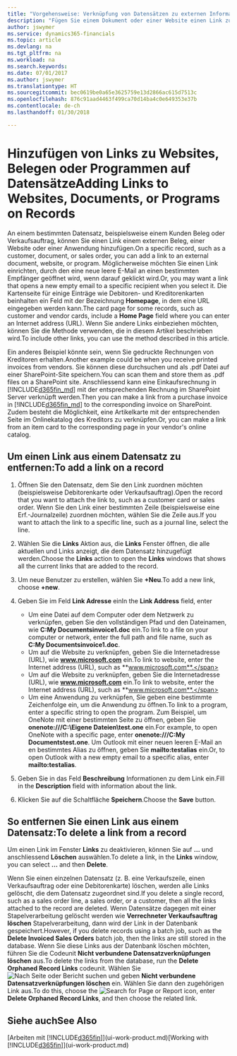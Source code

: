 ```yaml
---
title: "Vorgehensweise: Verknüpfung von Datensätzen zu externen Informationen oder Programmen | Microsoft Docs"
description: "Fügen Sie einem Dokument oder einer Website einen Link zu einem bestimmten Datensatz hinzu, beispielsweise zu einer Kundenkarte oder einem Dokument."
author: jswymer
ms.service: dynamics365-financials
ms.topic: article
ms.devlang: na
ms.tgt_pltfrm: na
ms.workload: na
ms.search.keywords: 
ms.date: 07/01/2017
ms.author: jswymer
ms.translationtype: HT
ms.sourcegitcommit: bec0619be0a65e3625759e13d2866ac615d7513c
ms.openlocfilehash: 876c91aad4463f499ca70d14ba4c0e649353e37b
ms.contentlocale: de-ch
ms.lasthandoff: 01/30/2018

---
```

# <a name="adding-links-to-websites-documents-or-programs-on-records"></a><span data-ttu-id="3f1ff-103">Hinzufügen von Links zu Websites, Belegen oder Programmen auf Datensätze</span><span class="sxs-lookup"><span data-stu-id="3f1ff-103">Adding Links to Websites, Documents, or Programs on Records</span></span>
<span data-ttu-id="3f1ff-104">An einem bestimmten Datensatz, beispielsweise einem Kunden Beleg oder Verkaufsauftrag, können Sie einen Link einem externen Beleg, einer Website oder einer Anwendung hinzufügen.</span><span class="sxs-lookup"><span data-stu-id="3f1ff-104">On a specific record, such as a customer, document, or sales order, you can add a link to an external document, website, or program.</span></span> <span data-ttu-id="3f1ff-105">Möglicherweise möchten Sie einen Link einrichten, durch den eine neue leere E-Mail an einen bestimmten Empfänger geöffnet wird, wenn darauf geklickt wird.</span><span class="sxs-lookup"><span data-stu-id="3f1ff-105">Or, you may want a link that opens a new empty email to a specific recipient when you select it.</span></span> <span data-ttu-id="3f1ff-106">Die Kartenseite für einige Einträge wie Debitoren- und Kreditorenkarten beinhalten ein Feld mit der Bezeichnung **Homepage**, in dem eine URL eingegeben werden kann.</span><span class="sxs-lookup"><span data-stu-id="3f1ff-106">The card page for some records, such as customer and vendor cards, include a **Home Page** field where you can enter an Internet address (URL).</span></span> <span data-ttu-id="3f1ff-107">Wenn Sie andere Links einbeziehen möchten, können Sie die Methode verwenden, die in diesem Artikel beschrieben wird.</span><span class="sxs-lookup"><span data-stu-id="3f1ff-107">To include other links, you can use the method described in this article.</span></span>

<span data-ttu-id="3f1ff-108">Ein anderes Beispiel könnte sein, wenn Sie gedruckte Rechnungen von Kreditoren erhalten.</span><span class="sxs-lookup"><span data-stu-id="3f1ff-108">Another example could be when you receive printed invoices from vendors.</span></span> <span data-ttu-id="3f1ff-109">Sie können diese durchsuchen und als .pdf Datei auf einer SharePoint-Site speichern.</span><span class="sxs-lookup"><span data-stu-id="3f1ff-109">You can scan them and store them as .pdf files on a SharePoint site.</span></span> <span data-ttu-id="3f1ff-110">Anschliessend kann eine Einkaufsrechnung in  [!INCLUDE[d365fin_md](includes/d365fin_md.md)] mit der entsprechenden Rechnung im SharePoint Server verknüpft werden.</span><span class="sxs-lookup"><span data-stu-id="3f1ff-110">Then you can make a link from a purchase invoice in [!INCLUDE[d365fin_md](includes/d365fin_md.md)] to the corresponding invoice on  SharePoint.</span></span> <span data-ttu-id="3f1ff-111">Zudem besteht die Möglichkeit, eine Artikelkarte mit der entsprechenden Seite im Onlinekatalog des Kreditors zu verknüpfen.</span><span class="sxs-lookup"><span data-stu-id="3f1ff-111">Or, you can make a link from an item card to the corresponding page in your vendor's online catalog.</span></span>

## <a name="to-add-a-link-on-a-record"></a><span data-ttu-id="3f1ff-112">Um einen Link aus einem Datensatz zu entfernen:</span><span class="sxs-lookup"><span data-stu-id="3f1ff-112">To add a link on a record</span></span>   

1.  <span data-ttu-id="3f1ff-113">Öffnen Sie den Datensatz, dem Sie den Link zuordnen möchten (beispielsweise Debitorenkarte oder Verkaufsauftrag).</span><span class="sxs-lookup"><span data-stu-id="3f1ff-113">Open the record that you want to attach the link to, such as a customer card or sales order.</span></span> <span data-ttu-id="3f1ff-114">Wenn Sie den Link einer bestimmten Zeile (beispielsweise eine Erf.-Journalzeile) zuordnen möchten, wählen Sie die Zeile aus.</span><span class="sxs-lookup"><span data-stu-id="3f1ff-114">If you want to attach the link to a specific line, such as a journal line, select the line.</span></span>  

2.  <span data-ttu-id="3f1ff-115">Wählen Sie die **Links** Aktion aus, die **Links** Fenster öffnen, die alle aktuellen und Links anzeigt, die dem Datensatz hinzugefügt werden.</span><span class="sxs-lookup"><span data-stu-id="3f1ff-115">Choose the **Links** action to open the **Links** windows that shows all the current links that are added to the record.</span></span>

3. <span data-ttu-id="3f1ff-116">Um neue Benutzer zu erstellen, wählen Sie **+Neu**.</span><span class="sxs-lookup"><span data-stu-id="3f1ff-116">To add a new link, choose **+new**.</span></span>

4.  <span data-ttu-id="3f1ff-117">Geben Sie im Feld **Link Adresse** ein</span><span class="sxs-lookup"><span data-stu-id="3f1ff-117">In the **Link Address** field, enter</span></span>

    -   <span data-ttu-id="3f1ff-118">Um eine Datei auf dem Computer oder dem Netzwerk zu verknüpfen, geben Sie den vollständigen Pfad und den Dateinamen, wie **C:My Documentsinvoice1.doc** ein.</span><span class="sxs-lookup"><span data-stu-id="3f1ff-118">To link to a file on your computer or network, enter the full path and file name, such as  **C:My Documentsinvoice1.doc**.</span></span>
    -   <span data-ttu-id="3f1ff-119">Um auf die Website zu verknüpfen, geben Sie die Internetadresse (URL), wie **www.microsoft.com** ein.</span><span class="sxs-lookup"><span data-stu-id="3f1ff-119">To link to website, enter the Internet address (URL), such as **www.microsoft.com**.</span></span>
    -   <span data-ttu-id="3f1ff-120">Um auf die Website zu verknüpfen, geben Sie die Internetadresse (URL), wie **www.microsoft.com** ein.</span><span class="sxs-lookup"><span data-stu-id="3f1ff-120">To link to website, enter the Internet address (URL), such as **www.microsoft.com**.</span></span>
    -   <span data-ttu-id="3f1ff-121">Um eine Anwendung zu verknüpfen, Sie geben eine bestimmte Zeichenfolge ein, um die Anwendung zu öffnen.</span><span class="sxs-lookup"><span data-stu-id="3f1ff-121">To link to a program, enter a specific string to open the program.</span></span> <span data-ttu-id="3f1ff-122">Zum Beispiel, um OneNote mit einer bestimmten Seite zu öffnen, geben Sie **onenote:///C:\Eigene Dateien\test.one** ein.</span><span class="sxs-lookup"><span data-stu-id="3f1ff-122">For example, to open OneNote with a specific page, enter **onenote:///C:My Documentstest.one**.</span></span> <span data-ttu-id="3f1ff-123">Um Outlook mit einer neuen leeren E-Mail an en bestimmtes Alias zu öffnen, geben Sie **mailto:testalias** ein.</span><span class="sxs-lookup"><span data-stu-id="3f1ff-123">Or, to open Outlook with a new empty email to a specific alias, enter **mailto:testalias**.</span></span>  

5.  <span data-ttu-id="3f1ff-124">Geben Sie in das Feld **Beschreibung** Informationen zu dem Link ein.</span><span class="sxs-lookup"><span data-stu-id="3f1ff-124">Fill in the **Description** field with information about the link.</span></span>  

6.  <span data-ttu-id="3f1ff-125">Klicken Sie auf die Schaltfläche **Speichern**.</span><span class="sxs-lookup"><span data-stu-id="3f1ff-125">Choose the **Save** button.</span></span>  

## <a name="to-delete-a-link-from-a-record"></a><span data-ttu-id="3f1ff-126">So entfernen Sie einen Link aus einem Datensatz:</span><span class="sxs-lookup"><span data-stu-id="3f1ff-126">To delete a link from a record</span></span>  

<span data-ttu-id="3f1ff-127">Um einen Link im Fenster **Links** zu deaktivieren, können Sie auf **…** und anschliessend **Löschen** auswählen.</span><span class="sxs-lookup"><span data-stu-id="3f1ff-127">To delete a link, in the **Links** window, you can select **...** and then **Delete**.</span></span>

<span data-ttu-id="3f1ff-128">Wenn Sie einen einzelnen Datensatz (z. B. eine Verkaufszeile, einen Verkaufsauftrag oder eine Debitorenkarte) löschen, werden alle Links gelöscht, die dem Datensatz zugeordnet sind.</span><span class="sxs-lookup"><span data-stu-id="3f1ff-128">If you delete a single record, such as a sales order line, a sales order, or a customer, then all the links attached to the record are deleted.</span></span> <span data-ttu-id="3f1ff-129">Wenn Datensätze dagegen mit einer Stapelverarbeitung gelöscht werden wie **Verrechneter Verkaufsauftrag löschen** Stapelverarbeitung, dann wird der Link in der Datenbank gespeichert.</span><span class="sxs-lookup"><span data-stu-id="3f1ff-129">However, if you delete records using a batch job, such as the **Delete Invoiced Sales Orders** batch job, then the links are still stored in the database.</span></span> <span data-ttu-id="3f1ff-130">Wenn Sie diese Links aus der Datenbank löschen möchten, führen Sie die Codeunit **Nicht verbundene Datensatzverknüpfungen löschen** aus.</span><span class="sxs-lookup"><span data-stu-id="3f1ff-130">To delete the links from the database, run the **Delete Orphaned Record Links** codeunit.</span></span> <span data-ttu-id="3f1ff-131">Wählen Sie ![Nach Seite oder Bericht suchen](media/ui-search/search_small.png "Symbol nach Seite oder Bericht suchen") und geben **Nicht verbundene Datensatzverknüpfungen löschen** ein. Wählen Sie dann den zugehörigen Link aus.</span><span class="sxs-lookup"><span data-stu-id="3f1ff-131">To do this, choose the ![Search for Page or Report](media/ui-search/search_small.png "Search for Page or Report icon") icon, enter **Delete Orphaned Record Links**, and then choose the related link.</span></span>   

<!-- ### To run delete orphaned record links  

1.  Choose the ![Search for Page or Report](media/ui-search/search_small.png "Search for Page or Report icon") icon, enter **Data Deletion**, and then choose the related link.  

2.  On the **Data Deletion** page, choose **Tasks**, and then choose **Delete Orphaned Record Links**.  -->

## <a name="see-also"></a><span data-ttu-id="3f1ff-132">Siehe auch</span><span class="sxs-lookup"><span data-stu-id="3f1ff-132">See Also</span></span>  
<span data-ttu-id="3f1ff-133">[Arbeiten mit [!INCLUDE[d365fin](includes/d365fin_md.md)]](ui-work-product.md)</span><span class="sxs-lookup"><span data-stu-id="3f1ff-133">[Working with [!INCLUDE[d365fin](includes/d365fin_md.md)]](ui-work-product.md)</span></span>  

